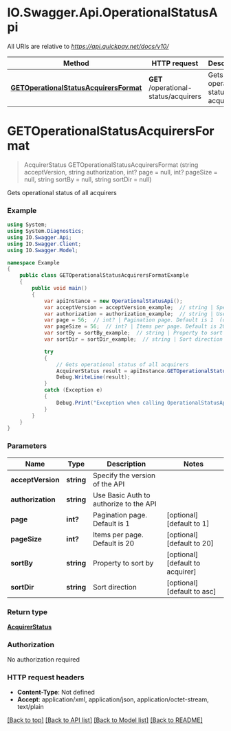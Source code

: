 # IO.Swagger.Api.OperationalStatusApi

All URIs are relative to *https://api.quickpay.net/docs/v10/*

Method | HTTP request | Description
------------- | ------------- | -------------
[**GETOperationalStatusAcquirersFormat**](OperationalStatusApi.md#getoperationalstatusacquirersformat) | **GET** /operational-status/acquirers | Gets operational status of all acquirers


<a name="getoperationalstatusacquirersformat"></a>
# **GETOperationalStatusAcquirersFormat**
> AcquirerStatus GETOperationalStatusAcquirersFormat (string acceptVersion, string authorization, int? page = null, int? pageSize = null, string sortBy = null, string sortDir = null)

Gets operational status of all acquirers

 

### Example
```csharp
using System;
using System.Diagnostics;
using IO.Swagger.Api;
using IO.Swagger.Client;
using IO.Swagger.Model;

namespace Example
{
    public class GETOperationalStatusAcquirersFormatExample
    {
        public void main()
        {
            var apiInstance = new OperationalStatusApi();
            var acceptVersion = acceptVersion_example;  // string | Specify the version of the API 
            var authorization = authorization_example;  // string | Use Basic Auth to authorize to the API 
            var page = 56;  // int? | Pagination page. Default is 1  (optional)  (default to 1)
            var pageSize = 56;  // int? | Items per page. Default is 20  (optional)  (default to 20)
            var sortBy = sortBy_example;  // string | Property to sort by  (optional)  (default to acquirer)
            var sortDir = sortDir_example;  // string | Sort direction  (optional)  (default to asc)

            try
            {
                // Gets operational status of all acquirers
                AcquirerStatus result = apiInstance.GETOperationalStatusAcquirersFormat(acceptVersion, authorization, page, pageSize, sortBy, sortDir);
                Debug.WriteLine(result);
            }
            catch (Exception e)
            {
                Debug.Print("Exception when calling OperationalStatusApi.GETOperationalStatusAcquirersFormat: " + e.Message );
            }
        }
    }
}
```

### Parameters

Name | Type | Description  | Notes
------------- | ------------- | ------------- | -------------
 **acceptVersion** | **string**| Specify the version of the API  | 
 **authorization** | **string**| Use Basic Auth to authorize to the API  | 
 **page** | **int?**| Pagination page. Default is 1  | [optional] [default to 1]
 **pageSize** | **int?**| Items per page. Default is 20  | [optional] [default to 20]
 **sortBy** | **string**| Property to sort by  | [optional] [default to acquirer]
 **sortDir** | **string**| Sort direction  | [optional] [default to asc]

### Return type

[**AcquirerStatus**](AcquirerStatus.md)

### Authorization

No authorization required

### HTTP request headers

 - **Content-Type**: Not defined
 - **Accept**: application/xml, application/json, application/octet-stream, text/plain

[[Back to top]](#) [[Back to API list]](../README.md#documentation-for-api-endpoints) [[Back to Model list]](../README.md#documentation-for-models) [[Back to README]](../README.md)


